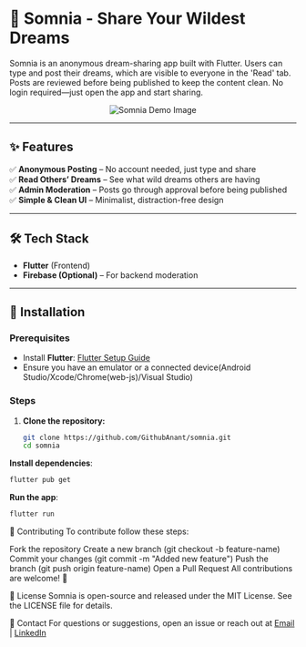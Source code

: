 # 🌙 Somnia - Share Your Wildest Dreams  

Somnia is an anonymous dream-sharing app built with Flutter. Users can type and post their dreams, which are visible to everyone in the 'Read' tab. Posts are reviewed before being published to keep the content clean. No login required—just open the app and start sharing.  

<p align="center">
  <img src="demo.png" alt="Somnia Demo Image"/>
</p>

---

## ✨ Features  
✅ **Anonymous Posting** – No account needed, just type and share  
✅ **Read Others’ Dreams** – See what wild dreams others are having  
✅ **Admin Moderation** – Posts go through approval before being published  
✅ **Simple & Clean UI** – Minimalist, distraction-free design  

---

## 🛠️ Tech Stack  
- **Flutter** (Frontend)  
- **Firebase (Optional)** – For backend moderation  

---

## 🚀 Installation  

### **Prerequisites**  
- Install **Flutter**: [Flutter Setup Guide](https://flutter.dev/docs/get-started/install)  
- Ensure you have an emulator or a connected device(Android Studio/Xcode/Chrome(web-js)/Visual Studio)

### **Steps**  
1. **Clone the repository:**  
   ```sh
   git clone https://github.com/GithubAnant/somnia.git
   cd somnia
**Install dependencies**:
```sh
flutter pub get
```

**Run the app**:
```sh
flutter run
```

🤝 Contributing
To contribute follow these steps:

Fork the repository
Create a new branch (git checkout -b feature-name)
Commit your changes (git commit -m "Added new feature")
Push the branch (git push origin feature-name)
Open a Pull Request
All contributions are welcome! 🚀



📜 License
Somnia is open-source and released under the MIT License. See the LICENSE file for details.



📧 Contact
For questions or suggestions, open an issue or reach out at [Email](anantsinghal444@gmail.com) | [LinkedIn](https://www.linkedin.com/in/anant-singhal-linkdn/)




